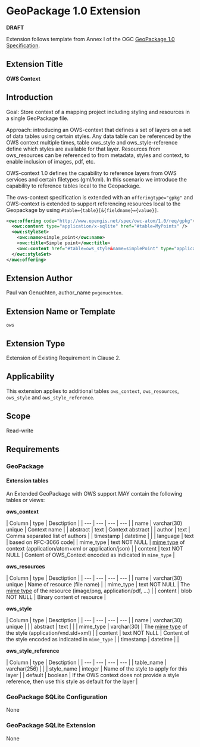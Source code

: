 # GeoPackage 1.0 Extension

**DRAFT**

Extension follows template from Annex I of the OGC [GeoPackage 1.0 Specification](http://www.geopackage.org/).

## Extension Title

**OWS Context**

## Introduction

Goal: Store context of a mapping project including styling and resources in a single GeoPackage file.

Approach: introducing an OWS-context that defines a set of layers on a set of data tables using certain styles. Any data table can be referenced by the OWS context multiple times, table ows_style and ows_style-reference define which styles are available for that layer. Resources from ows_resources can be referenced to from metadata, styles and context, to enable inclusion of images, pdf, etc.

OWS-context 1.0 defines the capability to reference layers from OWS services and certain filetypes (gml/kml). In this scenario we introduce the capability to reference tables local to the Geopackage.

The ows-context specification is extended with an `offeringtype="gpkg"` and OWS-context is extended to support referencing resources local to the Geopackage by using `#table={table}[&{fieldname}={value}]`.

```xml
<owc:offering code="http://www.opengis.net/spec/owc-atom/1.0/req/gpkg">
  <owc:content type="application/x-sqlite" href="#table=MyPoints" />
  <owc:styleSet>
    <owc:name>simple_point</owc:name>
    <owc:title>Simple point</owc:title>
    <owc:content href="#table=ows_style&name=simplePoint" type="application/sld+xml"/>
  </owc:styleSet>
</owc:offering>
```



## Extension Author

Paul van Genuchten, author_name `pvgenuchten`.


## Extension Name or Template

`ows`

## Extension Type

Extension of Existing Requirement in Clause 2.

## Applicability

This extension applies to additional tables `ows_context`, `ows_resources`, `ows_style` and  `ows_style_reference`.

## Scope

Read-write

## Requirements

### GeoPackage

#### Extension tables

An Extended GeoPackage with OWS support MAY contain the following tables or views:

**ows_context**

| Column | type | Desctiption |
| --- | --- | --- | --- |
| name | varchar(30) unique | Context name |
| abstract | text | Context abstract |
| author | text | Comma separated list of authors |
| timestamp | datetime |  |
| language | text | based on RFC-3066 code|
| mime_type | text NOT NULL | [mime type](http://www.iana.org/assignments/media-types/media-types.xhtml) of context (application/atom+xml or application/json) | 
| content | text NOT NULL | Content of OWS_Context encoded as indicated in `mime_type` |

**ows_resources**

| Column | type | Desctiption |
| --- | --- | --- | --- |
| name | varchar(30) unique | Name of resource (file name) |
| mime_type | text NOT NULL | The [mime type](http://www.iana.org/assignments/media-types/media-types.xhtml) of the resource  (image/png, application/pdf, ...) |
| content | blob NOT NULL | Binary content of resource |

**ows_style**

| Column | type | Desctiption |
| --- | --- | --- | --- |
| name | varchar(30) unique | |
| abstract | text | |
| mime_type | varchar(30) | The [mime type](http://www.iana.org/assignments/media-types/media-types.xhtml) of the style (application/vnd.sld+xml)  |
| content | text NOT NuLL | Content of the style encoded as indicated in `mime_type`  |
| timestamp | datetime | |

**ows_style_reference**

| Column | type | Desctiption |
| --- | --- | --- | --- |
| table_name | varchar(256) | |
| style_name | integer | Name of the style to apply for this layer |
| default | boolean | If the OWS context does not provide a style reference, then use this style as default for the layer |


### GeoPackage SQLite Configuration

None

### GeoPackage SQLite Extension

None

